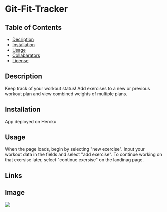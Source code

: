 # Git-Fit-Tracker


## Table of Contents

* [Decription](#description)
* [Installation](#installation)
* [Usage](#usage)
* [Collabarators](#collabarators)
* [License](#licenses)

## Description
Keep track of your workout status! Add exercises to a new or previous workout plan and view combined weights of multiple plans.

## Installation
App deployed on Heroku

## Usage
When the page loads, begin by selecting "new exercise".  Input your workout data in the fields and select "add exercise".  To continue working on that exersise later, select "continue exersise" on the landinag page.


## Links

## Image
![](public/images/burgerappsn.PNG)
